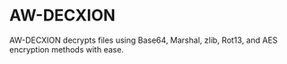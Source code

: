 # AW-DECXION
AW-DECXION decrypts files using Base64, Marshal, zlib, Rot13, and AES encryption methods with ease.

